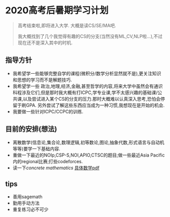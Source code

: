 # 2020高考后暑期学习计划

> 高考结束啦,即将进入大学.
> 大概是读CS/SE/MA吧.
>
> 我大概找到了几个我觉得有趣的CS的分支(当然没有ML,CV,NLP啦...),不过现在还不是深入其中的时机.

## 指导方针

- 我希望学一些能够完整自学的课程(微积分/数学分析显然就不是),更关注知识和思想的学习而不是解题技巧.
- 我希望学一些 政治,地理,经济,金融,甚至哲学的内容,将来大学中虽然会有通识科程涉及它们,但是那时我大概有打ICPC,学专业课,学不太感兴趣的基础课/公共课,以及尝试进入某个CS的分支的压力.那时大概难以认真深入思考,恐怕会停留于刷GPA.
  另外尝试了解这些东西应当成为一种习惯,我想现在是开始的机会.
- 我要做一些针对ICPC/CCPC的训练.



## 目前的安排(想法)

- 离散数学(信息论,集合论,数理逻辑,初等数论,图论,抽象代数,形式语言与自动机等等)要学一下基础内容.
- 重做一下最近的NOIp,CSP-S,NOI,APIO,CTSC的题目;做一些最近Asia Pacific内的regional比赛;打些codeforces.
- 读一下*concrete mathematics* [具体数学pdf](https://www.csie.ntu.edu.tw/~r97002/temp/Concrete%20Mathematics%202e.pdf)



## tips

- 善用sagemath
- 勤用手动方法
- 重复练习必不可少